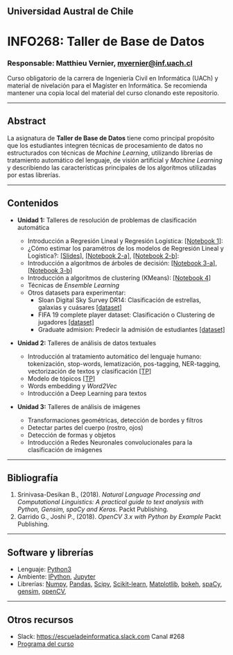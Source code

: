 ## Universidad Austral de Chile

# INFO268: Taller de Base de Datos

### Responsable: Matthieu Vernier, mvernier@inf.uach.cl

Curso obligatorio de la carrera de Ingeniería Civil en Informática (UACh) y material de nivelación para el Magíster en Informática. Se recomienda mantener una copia local del material del curso clonando este repositorio. 

***
## Abstract

La asignatura de **Taller de Base de Datos** tiene como principal propósito que los estudiantes integren técnicas de procesamiento de datos no estructurados con técnicas de _Machine Learning_, utilizando librerías de tratamiento automático del lenguaje, de visión artificial y _Machine Learning_ y describiendo las características principales de los algorítmos utilizadas por estas librerías.


***
## Contenidos

- **Unidad 1:** Talleres de resolución de problemas de clasificación automática
	- Introducción a Regresión Lineal y Regresión Logística: [[Notebook 1]](unidad1/Notebook_1.ipynb): 
	- ¿Cómo estimar los paramétros de los modelos de Regresión Lineal y Logística?: [[Slides]](https://docs.google.com/presentation/d/11O3ud6ywHuaro6OemhyeH07nuJtdc4ybMuTJicnMnm8/edit?usp=sharing), [[Notebook 2-a]](unidad1/Notebook_2_a.ipynb), [[Notebook 2-b]](unidad1/Notebook_2_b.ipynb): 
	- Introducción a algorítmos de árboles de decisión: [[Notebook 3-a]](unidad1/Notebook_3_a.ipynb), [[Notebook 3-b]](unidad1/Notebook_3_b.ipynb)
	- Introducción a algoritmos de clustering (KMeans): [[Notebook 4]](unidad1/Notebook_4.ipynb)
	- Técnicas de _Ensemble Learning_
	- Otros datasets para experimentar:
		- Sloan Digital Sky Survey DR14: Clasificación de estrellas, galaxias y cuásares [[dataset]](https://www.kaggle.com/lucidlenn/sloan-digital-sky-survey)
		- FIFA 19 complete player dataset: Clasificación o Clustering de jugadores [[dataset]](https://www.kaggle.com/karangadiya/fifa19)
		- Graduate admision: Predecir la admisión de estudiantes [[dataset]](https://www.kaggle.com/mohansacharya/graduate-admissions)

- **Unidad 2:** Talleres de análisis de datos textuales
	- Introducción al tratamiento automático del lenguaje humano: tokenización, stop-words, lematización, pos-tagging, NER-tagging, vectorización de textos y clasificación [[TP]](unidad2/Notebook1.ipynb)
	- Modelo de tópicos [[TP]](unidad2/Notebook2.ipynb)
	- Words embedding y _Word2Vec_
	- Introducción a Deep Learning para textos
	

- **Unidad 3:** Talleres de análisis de imágenes
	- Transformaciones geométricas, detección de bordes y filtros
	- Detectar partes del cuerpo (rostro, ojos)
	- Detección de formas y objetos
	- Introducción a Redes Neuronales convolucionales para la clasificación de imágenes

***
## Bibliografía 

1. Srinivasa-Desikan B., (2018). _Natural Language Processing and Computational Linguistics: A practical guide to text analysis with Python, Gensim, spaCy and Keras_. Packt Publishing. 
1. Garrido G., Joshi P., (2018). _OpenCV 3.x with Python by Example_ Packt Publishing.

***
## Software y librerías

- Lenguaje: [Python3](https://docs.python.org/3/)
- Ambiente: [IPython](https://ipython.org), [Jupyter](https://jupyter.org/)
- Librerías: [Numpy](http://www.numpy.org/), [Pandas](https://pandas.pydata.org/), [Scipy](https://www.scipy.org/), [Scikit-learn](https://scikit-learn.org/stable/), [Matplotlib](https://matplotlib.org/), [bokeh](https://bokeh.pydata.org/en/latest/), [spaCy](https://spacy.io/), [gensim](https://radimrehurek.com/gensim/), [openCV](https://opencv.org/), 

***
## Otros recursos
- Slack: https://escueladeinformatica.slack.com Canal #268
- [Programa del curso](Programa_INFO268_2019.pdf)

